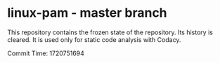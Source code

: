 # linux-pam - master branch

This repository contains the frozen state of the repository.
Its history is cleared. It is used only for static code
analysis with Codacy.

Commit Time: 1720751694